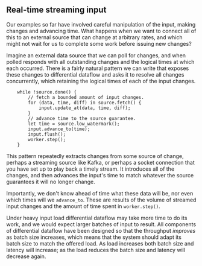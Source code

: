 ## Real-time streaming input

Our examples so far have involved careful manipulation of the input, making changes and advancing time. What happens when we want to connect all of this to an external source that can change at arbitrary rates, and which might not wait for us to complete some work before issuing new changes?

Imagine an external data source that we can poll for changes, and when polled responds with all outstanding changes and the logical times at which each occurred. There is a fairly natural pattern we can write that exposes these changes to differential dataflow and asks it to resolve all changes concurrently, which retaining the logical times of each of the input changes.

```rust,no_run
    while !source.done() {
        // fetch a bounded amount of input changes.
        for (data, time, diff) in source.fetch() {
            input.update_at(data, time, diff);
        }
        // advance time to the source guarantee.
        let time = source.low_watermark();
        input.advance_to(time);
        input.flush();
        worker.step();
    }
```

This pattern repeatedly extracts changes from some source of change, perhaps a streaming source like Kafka, or perhaps a socket connection that you have set up to play back a timely stream. It introduces all of the changes, and then advances the input's time to match whatever the source guarantees it will no longer change.

Importantly, we don't know ahead of time what these data will be, nor even which times will we `advance_to`. These are results of the volume of streamed input changes and the amount of time spent in `worker.step()`.

Under heavy input load differential dataflow may take more time to do its work, and we would expect larger batches of input to result. All components of differential dataflow have been designed so that the throughput *improves* as batch size increases, which means that the system should adapt its batch size to match the offered load. As load increases both batch size and latency will increase; as the load reduces the batch size and latency will decrease again.